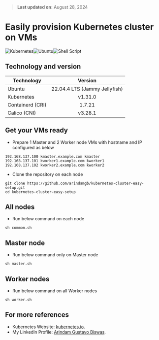 > **Last updated on:** August 28, 2024

# Easily provision Kubernetes cluster on VMs


![Kubernetes](https://img.shields.io/badge/kubernetes-%23326ce5.svg?style=for-the-badge&logo=kubernetes&logoColor=white)![Ubuntu](https://img.shields.io/badge/Ubuntu-E95420?style=for-the-badge&logo=ubuntu&logoColor=white)![Shell Script](https://img.shields.io/badge/shell_script-%23121011.svg?style=for-the-badge&logo=gnu-bash&logoColor=white)

## Technology and version

| Technology  | Version |
| ------------- |:-------------:|
| Ubuntu     |  22.04.4 LTS (Jammy Jellyfish)   |
| Kubernetes      | v1.31.0     |
| Containerd (CRI)  |  1.7.21     |
| Calico (CNI)  |  v3.28.1     |

## Get your VMs ready
* Prepare 1 Master and 2 Worker node VMs with hostname and IP configured as below
```
192.168.137.100 kmaster.example.com kmaster
192.168.137.101 kworker1.example.com kworker1
192.168.137.102 kworker2.example.com kworker2
```

* Clone the repository on each node
```
git clone https://github.com/arindamgb/kubernetes-cluster-easy-setup.git
cd kubernetes-cluster-easy-setup
```

## All nodes
* Run below command on each node
```
sh common.sh
```

## Master node
* Run below command only on Master node
```
sh master.sh
```

## Worker nodes
* Run below command on all Worker nodes
```
sh worker.sh
```

## For more references
* Kubernetes Website: [kubernetes.io](https://kubernetes.io/).
* My LinkedIn Profile: [Arindam Gustavo Biswas](https://www.linkedin.com/in/arindamgb/).
